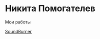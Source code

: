 # Никита Помогателев
Мои работы


[SoundBurner](https://nikitapomogatelev.github.io/soundburner/ "Верстка сайта с применением FlexBox + Адаптивность")
